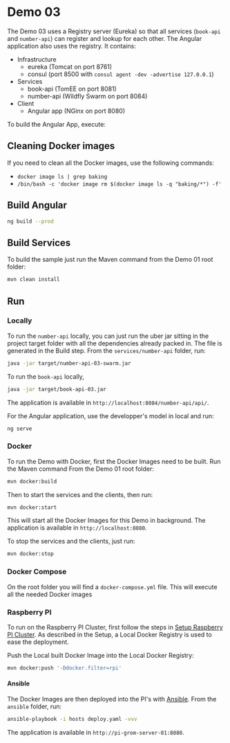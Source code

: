 # Demo 03

The Demo 03 uses a Registry server (Eureka) so that all services (`book-api` and `number-api`) can register and lookup for each other. The Angular application also uses the 
registry. It contains:

* Infrastructure
    * eureka (Tomcat on port 8761)
    * consul (port 8500 with `consul agent -dev -advertise 127.0.0.1`)
* Services
    * book-api (TomEE on port 8081)
    * number-api (Wildfly Swarm on port 8084)
* Client
    * Angular app (NGinx on port 8080)

To build the Angular App, execute:

## Cleaning Docker images

If you need to clean all the Docker images, use the following commands:

* `docker image ls | grep baking`
* `/bin/bash -c 'docker image rm $(docker image ls -q "baking/*") -f'`


## Build Angular

```bash
ng build --prod
```

## Build Services

To build the sample just run the Maven command from the Demo 01 root folder:

```bash
mvn clean install
```

## Run

### Locally

To run the `number-api` locally, you can just run the uber jar sitting in the project target folder with all the dependencies already packed in. The file is generated in the Build step. From the `services/number-api` folder, run:

```bash
java -jar target/number-api-03-swarm.jar
```

To run the `book-api` locally, 

```bash
java -jar target/book-api-03.jar
```

The application is available in `http://localhost:8084/number-api/api/`.

For the Angular application, use the developper's model in local and run:

```bash
ng serve
```

### Docker

To run the Demo with Docker, first the Docker Images need to be built. Run the Maven command From the 
Demo 01 root folder:

```bash
mvn docker:build
```

Then to start the services and the clients, then run:

```bash
mvn docker:start
```

This will start all the Docker Images for this Demo in background. The application is available in 
`http://localhost:8080`.

To stop the services and the clients, just run:

```bash
mvn docker:stop
```

### Docker Compose

On the root folder you will find a `docker-compose.yml` file. This will execute all the needed Docker images

### Raspberry PI

To run on the Raspberry PI Cluster, first follow the steps in [Setup Raspberry PI Cluster](../setup/README.md). As 
described in the Setup, a Local Docker Registry is used to ease the deployment.

Push the Local built Docker Image into the Local Docker Registry: 

```bash
mvn docker:push '-Ddocker.filter=rpi'
```

#### Ansible
The Docker Images are then deployed into the PI's with [Ansible](http://ansible.com). From the `ansible` folder, run:

```bash
ansible-playbook -i hosts deploy.yaml -vvv
```

The application is available in `http://pi-grom-server-01:8080`.

